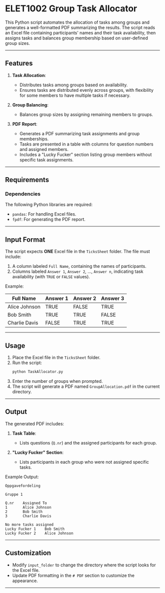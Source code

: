# ELET1002 Group Task Allocator

This Python script automates the allocation of tasks among groups and generates a well-formatted PDF summarizing the results. The script reads an Excel file containing participants' names and their task availability, then assigns tasks and balances group membership based on user-defined group sizes.

---

## Features

1. **Task Allocation**:
   - Distributes tasks among groups based on availability.
   - Ensures tasks are distributed evenly across groups, with flexibility for some members to have multiple tasks if necessary.

2. **Group Balancing**:
   - Balances group sizes by assigning remaining members to groups.

3. **PDF Report**:
   - Generates a PDF summarizing task assignments and group memberships.
   - Tasks are presented in a table with columns for question numbers and assigned members.
   - Includes a "Lucky Fucker" section listing group members without specific task assignments.

---

## Requirements

### Dependencies
The following Python libraries are required:
- `pandas`: For handling Excel files.
- `fpdf`: For generating the PDF report.
---

## Input Format

The script expects **ONE** Excel file in the `TicksSheet` folder. The file must include:

1. A column labeled `Full Name`, containing the names of participants.
2. Columns labeled `Answer 1`, `Answer 2`, ..., `Answer n`, indicating task availability (with `TRUE` or `FALSE` values).

Example:

| Full Name                | Answer 1 | Answer 2 | Answer 3 |
|--------------------------|----------|----------|----------|
| Alice Johnson            | TRUE     | FALSE    | TRUE     |
| Bob Smith                | TRUE     | TRUE     | FALSE    |
| Charlie Davis            | FALSE    | TRUE     | TRUE     |

---

## Usage

1. Place the Excel file in the `TicksSheet` folder.
2. Run the script:
   ```bash
   python TaskAllocator.py
   ```
3. Enter the number of groups when prompted.
4. The script will generate a PDF named `GroupAllocation.pdf` in the current directory.

---

## Output

The generated PDF includes:

1. **Task Table**:
   - Lists questions (`Q.nr`) and the assigned participants for each group.

2. **"Lucky Fucker" Section**:
   - Lists participants in each group who were not assigned specific tasks.

Example Output:

```
Oppgavefordeling

Gruppe 1

Q.nr    Assigned To
1       Alice Johnson
2       Bob Smith
3       Charlie Davis

No more tasks assigned
Lucky Fucker 1    Bob Smith
Lucky Fucker 2    Alice Johnson
```

---

## Customization

- Modify `input_folder` to change the directory where the script looks for the Excel file.
- Update PDF formatting in the `# PDF` section to customize the appearance.

---

